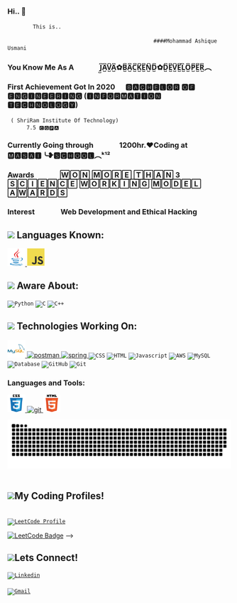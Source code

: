### Hi..  👋
            This is..
                                                      
                                                  ####Mohammad Ashique Usmani


### You Know Me As A &nbsp;&nbsp; &nbsp; &nbsp; &nbsp;&nbsp;&nbsp;&nbsp;&nbsp;&nbsp;     J̺͆A̺͆V̺͆A̺͆✿B̺͆A̺͆C̺͆K̺͆E̺͆N̺͆D̺͆✿D̺͆E̺͆V̺͆E̺͆L̺͆O̺͆P̺͆E̺͆R̺͆︵


### First Achievement Got In 2020 &nbsp;&nbsp; &nbsp; 🅱🅰🅲🅷🅴🅻🅾🆁 🅾🅵 🅴🅽🅶🅸🅽🅴🅴🆁🅸🅽🅶 (🅸🅽🅵🅾🆁🅼🅰🆃🅸🅾🅽 🆃🅴🅲🅷🅽🅾🅻🅾🅶🆈)
     ( ShriRam Institute Of Technology)
          7.5 🅲🅶🅿🅰
                                                                    
                                                                    
### Currently Going through &nbsp;&nbsp; &nbsp; &nbsp; &nbsp;&nbsp;&nbsp;&nbsp;&nbsp;&nbsp;    1200hr.❤️Coding  at  🅼🅰🆂🅰🅸╰❥🆂🅲🅷🅾🅾🅻︵ᵏ¹²

### Awards   &nbsp;&nbsp; &nbsp; &nbsp; &nbsp;&nbsp;&nbsp;&nbsp;&nbsp;&nbsp; 🅆🄾🄽 🄼🄾🅁🄴 🅃🄷🄰🄽 3 🅂🄲🄸🄴🄽🄲🄴 🅆🄾🅁🄺🄸🄽🄶 🄼🄾🄳🄴🄻 🄰🅆🄰🅁🄳🅂

### Interest   &nbsp;&nbsp; &nbsp; &nbsp; &nbsp;&nbsp;&nbsp;&nbsp;&nbsp;&nbsp; Web Development and Ethical Hacking 


## <img src="https://media.giphy.com/media/QssGEmpkyEOhBCb7e1/giphy.gif" width="42px"> Languages Known:

<a href="https://www.java.com" target="_blank" rel="noreferrer"> <img src="https://raw.githubusercontent.com/devicons/devicon/master/icons/java/java-original.svg" alt="java" width="40" height="40"/> </a>
<a href="https://developer.mozilla.org/en-US/docs/Web/JavaScript" target="_blank" rel="noreferrer"> <img src="https://raw.githubusercontent.com/devicons/devicon/master/icons/javascript/javascript-original.svg" alt="javascript" width="40" height="40"/> </a> 
                                                           
## <img src="https://media.giphy.com/media/QssGEmpkyEOhBCb7e1/giphy.gif" width="42px"> Aware About:
 <code><img width="40px" src="https://img.icons8.com/color/4x/000000/python.png" title="Python"/></code>
            <code><img width="40px" src="https://img.icons8.com/color/3x/c-programming.png" title="C"/></code>
<code><img width="40px" src="https://img.icons8.com/color/4x/c-plus-plus-logo.png" title="C++"/></code>


## <img src="https://media.giphy.com/media/QssGEmpkyEOhBCb7e1/giphy.gif" width="42px"> Technologies Working On:

 <a href="https://www.mysql.com/" target="_blank" rel="noreferrer"> <img src="https://raw.githubusercontent.com/devicons/devicon/master/icons/mysql/mysql-original-wordmark.svg" alt="mysql" width="40" height="40"/> </a> <a href="https://postman.com" target="_blank" rel="noreferrer"> <img src="https://www.vectorlogo.zone/logos/getpostman/getpostman-icon.svg" alt="postman" width="40" height="40"/> </a> <a href="https://spring.io/" target="_blank" rel="noreferrer"> <img src="https://www.vectorlogo.zone/logos/springio/springio-icon.svg" alt="spring" width="40" height="40"/> </a>
<code><img width="40px" src="https://img.icons8.com/color/48/000000/css3.png" title="CSS"/></code>
<code><img width="40px" src="https://img.icons8.com/color/48/000000/html-5.png" title="HTML"/></code>
<code><img width="40px" src="https://img.icons8.com/color/48/000000/javascript--v1.png" title="Javascript"/></code>
<code><img width="40px" src="https://img.icons8.com/color/48/000000/amazon-web-services.png" title="AWS"/></code>
<code><img width="40px" src="https://img.icons8.com/ios/4x/00758f/mysql-logo.png" title="MySQL"/></code>
<code><img width="40px" src="https://img.icons8.com/dusk/64/000000/database-restore.png" title="Database"/></code>
<code><img width="40px" src="https://img.icons8.com/fluent/8x/github.png" title="GitHub"/></code>
<code><img width="40px" src="https://img.icons8.com/color/2x/git.png" title="Git"/></code>



<h3 align="left">Languages and Tools:</h3>
<p align="left"> <a href="https://www.w3schools.com/css/" target="_blank" rel="noreferrer"> <img src="https://raw.githubusercontent.com/devicons/devicon/master/icons/css3/css3-original-wordmark.svg" alt="css3" width="40" height="40"/> </a> <a href="https://git-scm.com/" target="_blank" rel="noreferrer"> <img src="https://www.vectorlogo.zone/logos/git-scm/git-scm-icon.svg" alt="git" width="40" height="40"/> </a> <a href="https://www.w3.org/html/" target="_blank" rel="noreferrer"> <img src="https://raw.githubusercontent.com/devicons/devicon/master/icons/html5/html5-original-wordmark.svg" alt="html5" width="40" height="40"/> </a> 
    
<div align="center">
  <a href="https://www.linkedin.com/in/ashique-usmani-72133014b/"> 
  <img  src="https://github.com/1999AZZAR/1999AZZAR/blob/main/resources/img/grid-snake.svg"
       alt="snake" /></a>
</div>


   
   
<br />
                 

## <img src="https://media.giphy.com/media/MIGbtLZoVjbl0bYbAd/giphy.gif" width="50px">My Coding Profiles!

<code> <a href="https://leetcode.com/DreamCoder123/"><img width="40px" src="https://img.icons8.com/external-tal-revivo-color-tal-revivo/96/000000/external-level-up-your-coding-skills-and-quickly-land-a-job-logo-color-tal-revivo.png" title="LeetCode Profile"/></a> </code>

<a href="https://leetcode.com/DreamCoder123">![LeetCode Badge](https://cp-logo.vercel.app/leetcode/DreamCoder123?logo=true)</a> -->
            

 

## <img src="https://media.giphy.com/media/KcnlGHBpnKnjZIuCMv/giphy.gif" width="50px">Lets Connect!
            
<code><a href="https://www.linkedin.com/in/ashique-usmani-72133014b/"><img width="45px" src="https://img.icons8.com/color/8x/000000/linkedin.png" title="Linkedin"/></a>      
<a href="mailto:mohammedashique127@gmail.com"><img width="43px" src="https://img.icons8.com/fluent/48/000000/gmail.png" title="Gmail"/></a></code>

<br>

